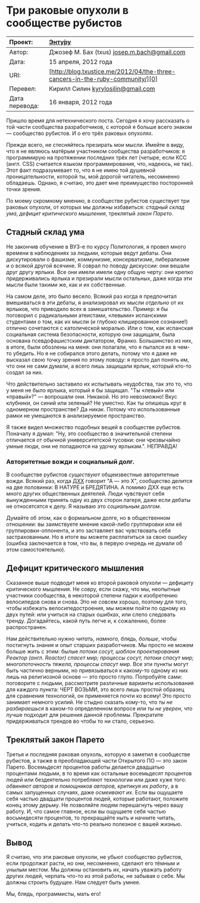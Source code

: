 Три раковые опухоли в сообществе рубистов
=========================================

| Проект:        | [Энту́ру](https://www.github.com/kyrylo/entooru/)
|:---------------|:-----------------------------------------------------------------------------
| Автор:         | Джозеф М. Бах (txus) <josep.m.bach@gmail.com>
| Дата:          | 15 апреля, 2012 года
| URI:           | [http://blog.txustice.me/2012/04/the-three-cancers-in-the-ruby-community/][0]
| Перевел:       | Кирилл Силин <kyrylosilin@gmail.com>
| Дата перевода: | 16 января, 2012 года


Пришло время для нетехнического поста. Сегодня я хочу рассказать о той части
сообщества разработчиков, с которой я больше всего знаком — сообщество рубистов.
И о его трёх раковых опухолях.

Прежде всего, не стесняйтесь презирать мои мысли. Имейте в виду, что я не
являюсь матёрым участником сообщества разработчиков: я программирую на
протяжении последних трёх лет (четыре, если КСС (англ. CSS) считается языком
программирования, что, надеюсь, не так). Этот факт подразумевает то, что я не
имею той душевной проницательности, которой ты, мой дорогой читатель,
несомненно обладаешь. Однако, я считаю, это дает мне преимущество посторонней
точки зрения.

По моему скромному мнению, в сообществе рубистов существует три раковых опухоли,
от которых мы должны избавиться: _стадный склад ума_, _дефицит критического
мышления_, треклятый _закон Парето_.

Стадный склад ума
-----------------

Не закончив обучение в ВУЗ-е по курсу Политология, я провел много времени в
наблюдениях за людьми, которые ведут дебаты. Они дискутировали о фашизме,
коммунизме, консерватизме, либерализме и о всякой другой всячинe. Я соврал по
поводу дискуссии: они вешали друг другу ярлыки. Все они имели имели одну общую
черту: они крепко придерживались ярлыка и презирали мысли остальных, даже когда
эти мысли были такими же, как и их собственные.

На самом деле, это было весело. Всякий раз когда я предпочитал вмешиваться в эти
дебаты, я анализировал их мысли _отдельно_ от их ярлыков, что приводило всех в
замешательство. Пример: я бы поговорил с радикальными атеистами, «левыми»
испанскими студентами о том, как их мысли (и глубоко клишированное сознание!)
отлично сочетаются с католической моралью. Или о том, как испанская социальная
система безопасности, которую они защищали, была основана псевдофашистским
диктатором, Франко. Большинство из них, в итоге, были обозлены на меня: они
полагали, что я пытался их в чем-то убедить. Но я не собирался этого делать,
потому что я даже не выcказал свою точку зрения по этому поводу: я просто дал
понять им, что они не сами думали, а всего лишь защищали ярлык, который кто-то
создал за них.

Что действительно заставило их испытывать неудобcтва, так это то, что у меня не
было ярлыка, который я бы защищал. "Ты «левый» или «правый»?" — вопрошали они.
Никакой. Но это невозможно! Вкус клубники, он синий или зеленый? Не уместно. Как
ты опишешь круг в одномерном пространстве? Да никак. Потому что использованные
рамки не умещаются в анализируемое пространство.

Я также видел множество подобных вещей в сообществе рубистов. Поначалу я думал:
"Ну, это сообщество в значительной степени отличается от обычной университетской
тусовки: они чрезвычайно умные люди, они не попадаются на удочку ярлыкам.".
НЕПРАВДА!

### Авторитетные вожди и социальный долг.

В сообществе рубистов _существуют_ общеизвестные авторитетные вожди. Всякий раз,
когда [ДХХ][1] говорит "А — это Х", сообщество делится на две половинки: В НАТУРЕ и
БРЕДЯТИНА. А помимо ДХХ еще есть много других общественных деятелей. Люди
чувствуют себя вынужденными принять одну из двух сторон лагеря, даже если дебаты
не относятсятся к делу. Я называю это _социальным долгом_.

Думайте об этом, как о формальном долге, но в общественном отношении: вы
заимствуете мнение какой-либо группировки или её группировки-оппонента, и это
заставляет вас чувствовать себя застрахованным. Но в итоге вы можете
расплатиться за свою ошибку (ошибка заключается в том, что вы, в первую очередь
не думали об этом самостоятельно).

Дефицит критического мышления
-----------------------------

Сказанное выше подводит меня ко второй раковой опухоли — дефициту критического
мышления. Не совру, если скажу, что мы, неопытные участники сообщества,
в некоторой степени падки к изобретению велосипедов снова и снова. Это не совсем
хорошо, поэтому для того, чтобы избежать велосипедостроения, мы можем пойти по
одному из двух путей: или учиться на старых ошибках, или слепо следовать тренду.
Догадайтесь, какой путь легче и, к сожалению, более распространен.

Нам действительно нужно _читать, намного, блядь, больше_, чтобы постигнуть знания
и опыт старших разработчиков. Мы просто не можем больше жить с этим: былые
_потоки сосут, шаблон проектирования Реактор (англ. Reactor) спасет мир;
процессы сосут, потоки спасут мир; многопоточность тяжела, процессы спасут
мир_. Все эти пункты могут быть частично верными, но привязываться к какому-то
одному из них лишь на религиозной основе — это просто глупо. Попробуйте сами:
поговорите с людьми, рассмотрите различные варианты использования для каждого
пункта: ЧЕРТ ВОЗЬМИ, это всего лишь простой образец для сравнения технологий, он
применяется почти ко всему! Это просто занимает немного усилий. Не стыдно
сказать кому-то, что _ты не разбираешься_ в каком-то определенном вопросе или _ты
не уверен_, что лучше подходит для решения данной проблемы. Прекратите
придерживаться трендов во чтобы то ни стало, серьезно.

Треклятый закон Парето
----------------------

Третья и последняя раковая опухоль, которую я заметил в сообществе рубистов, а
также в преобладающей части Открытого ПО — это закон Парето. Восемьдесят
процентов работы делается двадцатью процентами людьми, в то время как остальные
восемьдесят процентов людей или бездеятельно потребляют технологии или даже
хуже того: _обвиняют авторов и помощников авторов, критикуя их работу_, а в самых
запущенных случаях, даже _осмеивают их_. Если вы ощущаете себя частью двадцати
процентов людей, которые работают, положите конец этому дерьму. Не позволяйте
людям перешагнуть через вашу работу. И, что самое главное, если вы ощущаете
себя частью восьмидесяти процентов, то прекращайте ныть и начните читать,
учиться, кодить и делать что-то реально полезное с вашей жизнью.

Вывод
-----

Я считаю, что эти раковые опухоли, не убьют сообщество рубистов, если продолжат
расти, но они, несомненно, сделают его тёмным и унылым местом. Мы должны
остановить их, начать уважать работу других людей, черпать что-то из этой
работы, не забывая о себе. Мы должны строить будущее. Нам следует быть умнее.

Мы, блядь, программисты, мать его!

[0]: http://blog.txustice.me/2012/04/the-three-cancers-in-the-ruby-community/
[1]: https://twitter.com/dhh/
